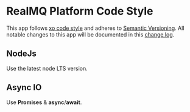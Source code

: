 # RealMQ Platform Code Style

This app follows [xo code style](https://github.com/xojs/xo) and adheres
to [Semantic Versioning](http://semver.org/spec/v2.0.0.html).
All notable changes to this app will be documented in this [change log](CHANGELOG.md).

## NodeJs
Use the latest node LTS version.

## Async IO
Use **Promises** & **async**/**await**.
